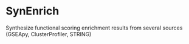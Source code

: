 # SynEnrich
Synthesize functional scoring enrichment results from several sources (GSEApy, ClusterProfiler, STRING)
